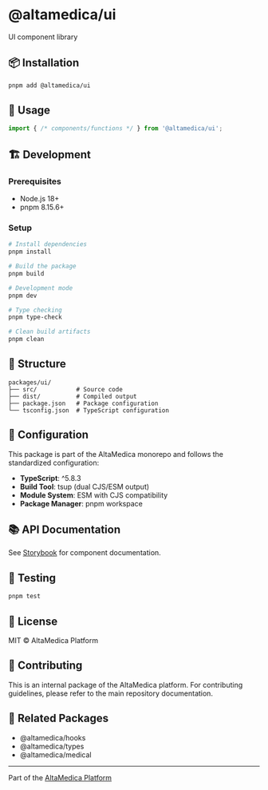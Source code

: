 # @altamedica/ui

UI component library

## 📦 Installation

```bash
pnpm add @altamedica/ui
```

## 🚀 Usage

```typescript
import { /* components/functions */ } from '@altamedica/ui';
```

## 🏗️ Development

### Prerequisites
- Node.js 18+
- pnpm 8.15.6+

### Setup

```bash
# Install dependencies
pnpm install

# Build the package
pnpm build

# Development mode
pnpm dev

# Type checking
pnpm type-check

# Clean build artifacts
pnpm clean
```

## 📁 Structure

```
packages/ui/
├── src/           # Source code
├── dist/          # Compiled output
├── package.json   # Package configuration
└── tsconfig.json  # TypeScript configuration
```

## 🔧 Configuration

This package is part of the AltaMedica monorepo and follows the standardized configuration:

- **TypeScript**: ^5.8.3
- **Build Tool**: tsup (dual CJS/ESM output)
- **Module System**: ESM with CJS compatibility
- **Package Manager**: pnpm workspace

## 📚 API Documentation

See [Storybook](https://storybook.altamedica.com) for component documentation.

## 🧪 Testing

```bash
pnpm test
```

## 📄 License

MIT © AltaMedica Platform

## 🤝 Contributing

This is an internal package of the AltaMedica platform. For contributing guidelines, please refer to the main repository documentation.

## 🔗 Related Packages

- @altamedica/hooks
- @altamedica/types
- @altamedica/medical

---

Part of the [AltaMedica Platform](https://github.com/altamedica/platform)
